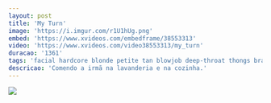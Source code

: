 ```yaml
---
layout: post
title: 'My Turn'
image: 'https://i.imgur.com/r1U1hUg.png'
embed: 'https://www.xvideos.com/embedframe/38553313'
video: 'https://www.xvideos.com/video38553313/my_turn'
duracao: '1361'
tags: 'facial hardcore blonde petite tan blowjob deep-throat thongs bras puffy-nipples long-hair big-areolas sydney-cole shot-girl girl-boy landing-strip-pussy medium-boobs girls-finishing-the-job'
descricao: 'Comendo a irmã na lavanderia e na cozinha.'
---
```

<a href="{{ page.url | prepend: site.baseurl | prepend: site.url }}"><img src="{{ page.image }}" /></a>

